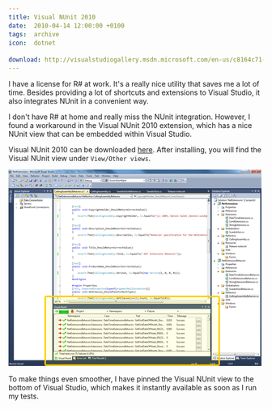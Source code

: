 ```yaml
---
title: Visual NUnit 2010
date:  2010-04-14 12:00:00 +0100
tags:  archive
icon:  dotnet

download: http://visualstudiogallery.msdn.microsoft.com/en-us/c8164c71-0836-4471-80ce-633383031099
---
```


I have a license for R# at work. It's a really nice utility that saves me a lot of
time. Besides providing a lot of shortcuts and extensions to Visual Studio, it also
integrates NUnit in a convenient way.

I don't have R# at home and really miss the NUnit integration. However, I found a
workaround in the Visual NUnit 2010 extension, which has a nice NUnit view that can
be embedded within Visual Studio.

Visual NUnit 2010 can be downloaded [here]({{page.download}}). After installing, you
will find the Visual NUnit view under `View/Other views`.

![Visual NUnit](/assets/blog/2010/100414.png)

To make things even smoother, I have pinned the Visual NUnit view to the bottom
of Visual Studio, which makes it instantly available as soon as I run my tests.